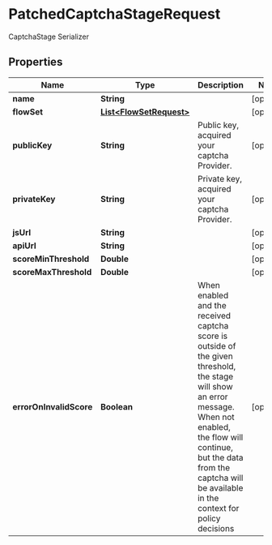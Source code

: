 

# PatchedCaptchaStageRequest

CaptchaStage Serializer

## Properties

| Name | Type | Description | Notes |
|------------ | ------------- | ------------- | -------------|
|**name** | **String** |  |  [optional] |
|**flowSet** | [**List&lt;FlowSetRequest&gt;**](FlowSetRequest.md) |  |  [optional] |
|**publicKey** | **String** | Public key, acquired your captcha Provider. |  [optional] |
|**privateKey** | **String** | Private key, acquired your captcha Provider. |  [optional] |
|**jsUrl** | **String** |  |  [optional] |
|**apiUrl** | **String** |  |  [optional] |
|**scoreMinThreshold** | **Double** |  |  [optional] |
|**scoreMaxThreshold** | **Double** |  |  [optional] |
|**errorOnInvalidScore** | **Boolean** | When enabled and the received captcha score is outside of the given threshold, the stage will show an error message. When not enabled, the flow will continue, but the data from the captcha will be available in the context for policy decisions |  [optional] |



